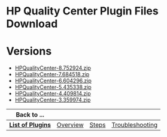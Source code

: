 
HP Quality Center Plugin Files Download
=======================================

# Versions

- [HPQualityCenter-8.752924.zip](https://raw.githubusercontent.com/UrbanCode/IBM-UCB-PLUGINS/main/files/HPQualityCenter/HPQualityCenter-8.752924.zip)
- [HPQualityCenter-7.684518.zip](https://raw.githubusercontent.com/UrbanCode/IBM-UCB-PLUGINS/main/files/HPQualityCenter/HPQualityCenter-7.684518.zip)
- [HPQualityCenter-6.604296.zip](https://raw.githubusercontent.com/UrbanCode/IBM-UCB-PLUGINS/main/files/HPQualityCenter/HPQualityCenter-6.604296.zip)
- [HPQualityCenter-5.435338.zip](https://raw.githubusercontent.com/UrbanCode/IBM-UCB-PLUGINS/main/files/HPQualityCenter/HPQualityCenter-5.435338.zip)
- [HPQualityCenter-4.409814.zip](https://raw.githubusercontent.com/UrbanCode/IBM-UCB-PLUGINS/main/files/HPQualityCenter/HPQualityCenter-4.409814.zip)
- [HPQualityCenter-3.359974.zip](https://raw.githubusercontent.com/UrbanCode/IBM-UCB-PLUGINS/main/files/HPQualityCenter/HPQualityCenter-3.359974.zip)

|Back to ...||||
| :---: | :---: | :---: | :---: |
|[**List of Plugins**](../../index.md)|[Overview](./overview.md)|[Steps](./steps.md)|[Troubleshooting](./troubleshooting.md)|
